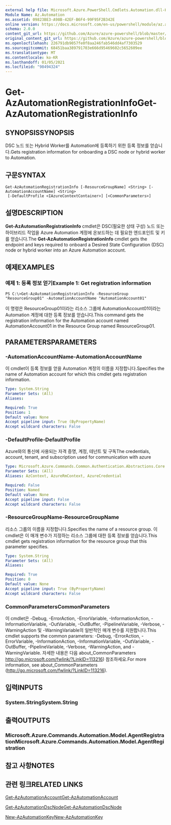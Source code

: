 ```yaml
---
external help file: Microsoft.Azure.PowerShell.Cmdlets.Automation.dll-Help.xml
Module Name: Az.Automation
ms.assetid: 09823BE3-A98B-42EF-B6F4-99F95F2B342E
online version: https://docs.microsoft.com/en-us/powershell/module/az.automation/get-azautomationregistrationinfo
schema: 2.0.0
content_git_url: https://github.com/Azure/azure-powershell/blob/master/src/Automation/Automation/help/Get-AzAutomationRegistrationInfo.md
original_content_git_url: https://github.com/Azure/azure-powershell/blob/master/src/Automation/Automation/help/Get-AzAutomationRegistrationInfo.md
ms.openlocfilehash: 226791db9057fe0f8aa246fab546dd4af7303529
ms.sourcegitcommit: 68451baa389791703e666d95469602c5652609ee
ms.translationtype: MT
ms.contentlocale: ko-KR
ms.lasthandoff: 01/05/2021
ms.locfileid: "98494324"
---
```

# <span data-ttu-id="78d00-101">Get-AzAutomationRegistrationInfo</span><span class="sxs-lookup"><span data-stu-id="78d00-101">Get-AzAutomationRegistrationInfo</span></span>

## <span data-ttu-id="78d00-102">SYNOPSIS</span><span class="sxs-lookup"><span data-stu-id="78d00-102">SYNOPSIS</span></span>
<span data-ttu-id="78d00-103">DSC 노드 또는 Hybrid Worker를 Automation에 등록하기 위한 등록 정보를 얻습니다.</span><span class="sxs-lookup"><span data-stu-id="78d00-103">Gets registration information for onboarding a DSC node or hybrid worker to Automation.</span></span>

## <span data-ttu-id="78d00-104">구문</span><span class="sxs-lookup"><span data-stu-id="78d00-104">SYNTAX</span></span>

```
Get-AzAutomationRegistrationInfo [-ResourceGroupName] <String> [-AutomationAccountName] <String>
 [-DefaultProfile <IAzureContextContainer>] [<CommonParameters>]
```

## <span data-ttu-id="78d00-105">설명</span><span class="sxs-lookup"><span data-stu-id="78d00-105">DESCRIPTION</span></span>
<span data-ttu-id="78d00-106">**Get-AzAutomationRegistrationInfo** cmdlet은 DSC(필요한 상태 구성) 노드 또는 하이브리드 작업을 Azure Automation 계정에 온보드하는 데 필요한 엔드포인트 및 키를 얻습니다.</span><span class="sxs-lookup"><span data-stu-id="78d00-106">The **Get-AzAutomationRegistrationInfo** cmdlet gets the endpoint and keys required to onboard a Desired State Configuration (DSC) node or hybrid worker into an Azure Automation account.</span></span>

## <span data-ttu-id="78d00-107">예제</span><span class="sxs-lookup"><span data-stu-id="78d00-107">EXAMPLES</span></span>

### <span data-ttu-id="78d00-108">예제 1: 등록 정보 얻기</span><span class="sxs-lookup"><span data-stu-id="78d00-108">Example 1: Get registration information</span></span>
```
PS C:\>Get-AzAutomationRegistrationInfo -ResourceGroup "ResourceGroup01" -AutomationAccountName "AutomationAccount01"
```

<span data-ttu-id="78d00-109">이 명령은 ResourceGroup01이라는 리소스 그룹에 AutomationAccount01이라는 Automation 계정에 대한 등록 정보를 얻습니다.</span><span class="sxs-lookup"><span data-stu-id="78d00-109">This command gets the registration information for the Automation account named AutomationAccount01 in the Resource Group named ResourceGroup01.</span></span>

## <span data-ttu-id="78d00-110">PARAMETERS</span><span class="sxs-lookup"><span data-stu-id="78d00-110">PARAMETERS</span></span>

### <span data-ttu-id="78d00-111">-AutomationAccountName</span><span class="sxs-lookup"><span data-stu-id="78d00-111">-AutomationAccountName</span></span>
<span data-ttu-id="78d00-112">이 cmdlet이 등록 정보를 얻을 Automation 계정의 이름을 지정합니다.</span><span class="sxs-lookup"><span data-stu-id="78d00-112">Specifies the name of Automation account for which this cmdlet gets registration information.</span></span>

```yaml
Type: System.String
Parameter Sets: (All)
Aliases:

Required: True
Position: 1
Default value: None
Accept pipeline input: True (ByPropertyName)
Accept wildcard characters: False
```

### <span data-ttu-id="78d00-113">-DefaultProfile</span><span class="sxs-lookup"><span data-stu-id="78d00-113">-DefaultProfile</span></span>
<span data-ttu-id="78d00-114">Azure와의 통신에 사용되는 자격 증명, 계정, 테넌트 및 구독</span><span class="sxs-lookup"><span data-stu-id="78d00-114">The credentials, account, tenant, and subscription used for communication with azure</span></span>

```yaml
Type: Microsoft.Azure.Commands.Common.Authentication.Abstractions.Core.IAzureContextContainer
Parameter Sets: (All)
Aliases: AzContext, AzureRmContext, AzureCredential

Required: False
Position: Named
Default value: None
Accept pipeline input: False
Accept wildcard characters: False
```

### <span data-ttu-id="78d00-115">-ResourceGroupName</span><span class="sxs-lookup"><span data-stu-id="78d00-115">-ResourceGroupName</span></span>
<span data-ttu-id="78d00-116">리소스 그룹의 이름을 지정합니다.</span><span class="sxs-lookup"><span data-stu-id="78d00-116">Specifies the name of a resource group.</span></span>
<span data-ttu-id="78d00-117">이 cmdlet은 이 매개 변수가 지정하는 리소스 그룹에 대한 등록 정보를 얻습니다.</span><span class="sxs-lookup"><span data-stu-id="78d00-117">This cmdlet gets registration information for the resource group that this parameter specifies.</span></span>

```yaml
Type: System.String
Parameter Sets: (All)
Aliases:

Required: True
Position: 0
Default value: None
Accept pipeline input: True (ByPropertyName)
Accept wildcard characters: False
```

### <span data-ttu-id="78d00-118">CommonParameters</span><span class="sxs-lookup"><span data-stu-id="78d00-118">CommonParameters</span></span>
<span data-ttu-id="78d00-119">이 cmdlet은 -Debug, -ErrorAction, -ErrorVariable, -InformationAction, -InformationVariable, -OutVariable, -OutBuffer, -PipelineVariable, -Verbose, -WarningAction 및 -WarningVariable의 일반적인 매개 변수를 지원합니다.</span><span class="sxs-lookup"><span data-stu-id="78d00-119">This cmdlet supports the common parameters: -Debug, -ErrorAction, -ErrorVariable, -InformationAction, -InformationVariable, -OutVariable, -OutBuffer, -PipelineVariable, -Verbose, -WarningAction, and -WarningVariable.</span></span> <span data-ttu-id="78d00-120">자세한 내용은 다음 about_CommonParameters http://go.microsoft.com/fwlink/?LinkID=113216) 참조하세요.</span><span class="sxs-lookup"><span data-stu-id="78d00-120">For more information, see about_CommonParameters (http://go.microsoft.com/fwlink/?LinkID=113216).</span></span>

## <span data-ttu-id="78d00-121">입력</span><span class="sxs-lookup"><span data-stu-id="78d00-121">INPUTS</span></span>

### <span data-ttu-id="78d00-122">System.String</span><span class="sxs-lookup"><span data-stu-id="78d00-122">System.String</span></span>

## <span data-ttu-id="78d00-123">출력</span><span class="sxs-lookup"><span data-stu-id="78d00-123">OUTPUTS</span></span>

### <span data-ttu-id="78d00-124">Microsoft.Azure.Commands.Automation.Model.AgentRegistration</span><span class="sxs-lookup"><span data-stu-id="78d00-124">Microsoft.Azure.Commands.Automation.Model.AgentRegistration</span></span>

## <span data-ttu-id="78d00-125">참고 사항</span><span class="sxs-lookup"><span data-stu-id="78d00-125">NOTES</span></span>

## <span data-ttu-id="78d00-126">관련 링크</span><span class="sxs-lookup"><span data-stu-id="78d00-126">RELATED LINKS</span></span>

[<span data-ttu-id="78d00-127">Get-AzAutomationAccount</span><span class="sxs-lookup"><span data-stu-id="78d00-127">Get-AzAutomationAccount</span></span>](./Get-AzAutomationAccount.md)

[<span data-ttu-id="78d00-128">Get-AzAutomationDscNode</span><span class="sxs-lookup"><span data-stu-id="78d00-128">Get-AzAutomationDscNode</span></span>](./Get-AzAutomationDscNode.md)

[<span data-ttu-id="78d00-129">New-AzAutomationKey</span><span class="sxs-lookup"><span data-stu-id="78d00-129">New-AzAutomationKey</span></span>](./New-AzAutomationKey.md)


